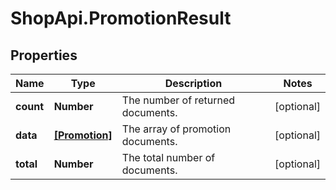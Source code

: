 # ShopApi.PromotionResult

## Properties

Name | Type | Description | Notes
------------ | ------------- | ------------- | -------------
**count** | **Number** | The number of returned documents. | [optional] 
**data** | [**[Promotion]**](Promotion.md) | The array of promotion documents. | [optional] 
**total** | **Number** | The total number of documents. | [optional] 


